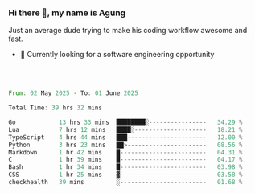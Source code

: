### Hi there 👋, my name is Agung
Just an average dude trying to make his coding workflow awesome and fast.

<!--
**agungfir98/agungfir98** is a ✨ _special_ ✨ repository because its `README.md` (this file) appears on your GitHub profile.
-->

- 🔭 Currently looking for a software engineering opportunity
<br/>
<br/>
<!--START_SECTION:waka-->

```rust
From: 02 May 2025 - To: 01 June 2025

Total Time: 39 hrs 32 mins

Go            13 hrs 33 mins  ████████░----------------   34.29 %
Lua           7 hrs 12 mins   ████░--------------------   18.21 %
TypeScript    4 hrs 44 mins   ███----------------------   12.00 %
Python        3 hrs 23 mins   ██>----------------------   08.56 %
Markdown      1 hr 42 mins    █------------------------   04.31 %
C             1 hr 39 mins    █------------------------   04.17 %
Bash          1 hr 34 mins    █------------------------   03.98 %
CSS           1 hr 25 mins    ▓------------------------   03.58 %
checkhealth   39 mins         ░------------------------   01.68 %
```

<!--END_SECTION:waka-->
